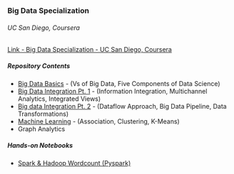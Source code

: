 
### Big Data Specialization
###### UC San Diego, Coursera

[Link - Big Data Specialization - UC San Diego, Coursera](https://www.coursera.org/specializations/big-data)

##### Repository Contents
- [Big Data Basics](bigdatabasics-jf-notes01.md) - (Vs of Big Data, Five Components of Data Science)
- [Big Data Integration Pt. 1](bigdataintegration-jf-notes01.md) - (Information Integration, Multichannel Analytics, Integrated Views)
- [Big data Integration Pt. 2](bigdataintegration-jf-notes02.md) - (Dataflow Approach, Big Data Pipeline, Data Transformations)
- [Machine Learning](machinelearning-jf-notes01.md) - (Association, Clustering, K-Means)
- Graph Analytics

##### Hands-on Notebooks
- [Spark & Hadoop Wordcount (Pyspark)](notebooks/spark-example-wc.ipynb)
